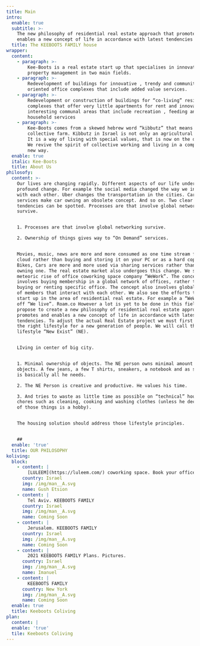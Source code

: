 ```yaml
---
title: Main
intro:
  enable: true
  subtitle: >-
    The new philosophy of residential real estate approach that promotes and
    enables a new concept of life in accordance with latest tendencies
  title: The KEEBOOTS FAMILY house
wrapper:
  content:
    - paragraph: >-
        Kee-Boots is a real estate start up that specialises in innovative
        property management in two main fields.
    - paragraph: >-
        Redevelopment of buildings for innovative , trendy and community
        oriented office complexes that include added value services.
    - paragraph: >-
        Redevelopment or construction of buildings for “co-living” residential
        complexes that offer very little apartments for rent and innovative and
        interesting communal areas that include recreation , feeding and
        household services
    - paragraph: >-
        Kee-Boots comes from a skewed hebrew word “kibbutz” that means
        collective farm. Kibbutz in Israel is not only an agricultural village.
        It is a way of living with special values, that is now on the decline .
        We revive the spirit of collective working and living in a completely
        new way.
  enable: true
  italic: Kee-Boots
  title: About Us
philosofy:
  content: >-
    Our lives are changing rapidly. Different aspects of our life undergo
    profound change. For example the social media changed the way we interact
    with each other. Uber changes the transportation in the cities. Car sharing
    services make car owning an obsolete concept. And so on. Two clear
    tendencies can be spotted. Processes are that involve global networking
    survive.


    1. Processes are that involve global networking survive.

    2. Ownership of things gives way to “On Demand” services.


    Movies, music, news are more and more consumed as one time stream from the
    cloud rather than buying and storing it on your PC or as a hard copy. Also
    Bikes, Cars are more and more used via sharing services rather than by
    owning one. The real estate market also undergoes this change. We see the
    meteoric rise of office coworking space company “WeWork”. The concept
    involves buying membership in a global network of offices, rather than
    buying or renting specific office. The concept also involves global network
    of members that interact with each other. We also see the efforts to make a
    start up in the area of residential real estate. For example a “WeWork” spin
    off “We live”. Roam.co However a lot is yet to be done in this field. We
    propose to create a new philosophy of residential real estate approach that
    promotes and enables a new concept of life in accordance with latest
    tendencies. To adjust the actual Real Estate project we must first define
    the right lifestyle for a new generation of people. We will call this new
    lifestyle “New Exist” (NE).


    LIving in center of big city.


    1. Minimal ownership of objects. The NE person owns minimal amount of
    objects. A few jeans, a few T shirts, sneakers, a notebook and as smartphone
    is basically all he needs.

    2. The NE Person is creative and productive. He values his time.

    3. And tries to waste as little time as possible on “technical” household
    chores such as cleaning, cooking and washing clothes (unless he decides one
    of those things is a hobby).


    The housing solution should address those lifestyle principles.


    ##
  enable: 'true'
  title: OUR PHILOSOPHY
koliving:
  block:
    - content: |
        [LULEEM](https://luleem.com/) coworking space. Book your office now.
      country: Israel
      img: /img/man__A.svg
      name: Gush Etsion
    - content: |
        Tel Aviv. KEEBOOTS FAMILY
      country: Israel
      img: /img/man__A.svg
      name: Coming Soon
    - content: |
        Jerusalem. KEEBOOTS FAMILY
      country: Israel
      img: /img/man__A.svg
      name: Coming Soon
    - content: |
        2021 KEEBOOTS FAMILY Plans. Pictures.
      country: Israel
      img: /img/man__A.svg
      name: Imanuel
    - content: |
        KEEBOOTS FAMILY
      country: New York
      img: /img/man__A.svg
      name: Coming Soon
  enable: true
  title: Keeboots Coliving
plan:
  content: |
  enable: 'true'
  tile: Keeboots Coliving
---
```

